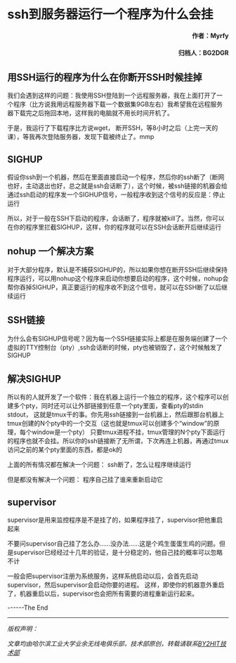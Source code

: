 # ssh到服务器运行一个程序为什么会挂
#### <p align="right"> 作者：Myrfy</p>
#### <p align="right"> 归档人：BG2DGR</p>
## 用SSH运行的程序为什么在你断开SSH时候挂掉
我们会遇到这样的问题：我使用SSH登陆到一个远程服务器，我在上面打开了一个程序（比方说我用远程服务器下载一个数据集9GB左右）我希望我在远程服务器下载完之后拖回本地，这样我的电脑就不用长时间开机了。</p>
于是，我运行了下载程序比方说wget， 断开SSH，等8小时之后（上完一天的课），等我再次登陆服务器，发现下载被终止了。mmp

## SIGHUP
假设你ssh到一个机器，然后在里面直接启动一个程序，然后你的ssh断了（断网也好，主动退出也好，总之就是ssh会话断了），这个时候，被ssh链接的机器会给通过ssh启动的程序发一个SIGHUP信号，一般程序收到这个信号的反应是：停止运行

所以，对于一般在SSH下启动的程序，会话断了，程序就被kill了。当然，你可以在你的程序里拦截SIGHUP，这样，你的程序就可以在SSH会话断开后继续运行

## nohup 一个解决方案
对于大部分程序，默认是不捕获SIGHUP的，所以如果你想在断开SSH后继续保持程序运行，可以用nohup这个程序来启动你想要启动的程序，这个时候，nohup会帮你吞掉SIGHUP，真正要运行的程序收不到这个信号，就可以在SSH断了以后继续运行

## SSH链接
为什么会有SIGHUP信号呢？因为每一个SSH链接实际上都是在服务端创建了一个虚拟的TTY控制台（pty）,ssh会话断的时候，pty也被销毁了，这个时候触发了SIGHUP

## 解决SIGHUP
所以有的人就开发了一个软件：我在机器上运行一个独立的程序，这个程序可以创建多个pty，同时还可以让外部链接到任意一个pty里面，查看pty的stdin stdout， 这就是tmux干的事。你先用ssh链接到一台机器上，然后跟那台机器上tmux创建的N个pty中的一个交互（这也就是tmux可以创建多个“window”的原理，每个window是一个pty）
只要tmux进程不挂，tmux管理的N个pty下面运行的程序也就不会挂。所以你的ssh链接断了无所谓，下次再连上机器，再通过tmux访问之前的某个pty里面的东西，都是ok的

上面的所有情况都在解决一个问题：
ssh断了，怎么让程序继续运行

但是都没有解决一个问题：
程序自己挂了谁来重新启动它

## supervisor
supervisor是用来监控程序是不是挂了的，如果程序挂了，supervisor把他重启起来

不要问supervisor自己挂了怎么办……没办法……这是个鸡生蛋蛋生鸡的问题。但是supervisor已经经过十几年的验证，是十分稳定的，他自己挂的概率可以忽略不计


一般会把supervisor注册为系统服务，这样系统启动以后，会首先启动supervisor，然后supervisor会启动你要的进程。
这样，即使你的机器意外重启了，机器重启以后，supervisor也会把所有需要的进程重新运行起来。

------The End



----
<i>
<front color=lime>
版权声明：</p>
文章均由哈尔滨工业大学业余无线电俱乐部，技术部原创，转载请联系<a href=zhaoyuhao@by2hit.net>BY2HIT技术部</a>
</i>